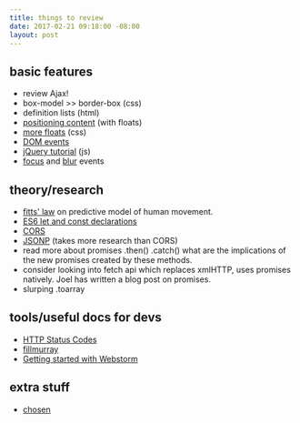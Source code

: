 ```yaml
---
title: things to review
date: 2017-02-21 09:18:00 -08:00
layout: post
---
```


## basic features
- review Ajax!
- box-model >> border-box (css)
- definition lists (html)
- [positioning content](http://learn.shayhowe.com/html-css/positioning-content/#floats) (with floats)
- [more floats](https://css-tricks.com/all-about-floats/) (css)
- [DOM events](https://www.smashingmagazine.com/2013/11/an-introduction-to-dom-events/)
- [jQuery tutorial](http://try.jquery.com/) (js)
- [focus](https://developer.mozilla.org/en-US/docs/Web/Events/focus) and [blur](https://developer.mozilla.org/en-US/docs/Web/Events/blur) events

## theory/research
- [fitts' law](https://en.wikipedia.org/wiki/Fitts's_law) on predictive model of human movement.
- [ES6 let and const declarations](https://strongloop.com/strongblog/es6-variable-declarations/)
- [CORS](https://developer.mozilla.org/en-US/docs/Web/HTTP/Access_control_CORS)
- [JSONP](https://sacha.me/articles/jsonp-demystified/) (takes more research than CORS)
- read more about promises .then() .catch() what are the implications of the new promises created by these methods.
- consider looking into fetch api which replaces xmlHTTP, uses promises natively. Joel has written a blog post on promises.
- slurping .toarray

## tools/useful docs for devs
- [HTTP Status Codes](https://httpstatuses.com/)
- [fillmurray](http://www.fillmurray.com/)
- [Getting started with Webstorm](https://www.jetbrains.com/help/webstorm/2016.3/quick-start-guide.html)

## extra stuff
- [chosen](https://github.com/harvesthq/chosen)